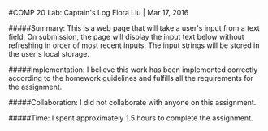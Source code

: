 #COMP 20 Lab: Captain's Log
Flora Liu | Mar 17, 2016

#####Summary: 
This is a web page that will take a user's input from a text field. On 
submission, the page will display the input text below without refreshing 
in order of most recent inputs. The input strings will be stored in the 
user's local storage.

#####Implementation:
I believe this work has been implemented correctly according to the homework
guidelines and fulfills all the requirements for the assignment.

#####Collaboration:
I did not collaborate with anyone on this assignment.

#####Time:
I spent approximately 1.5 hours to complete the assignment.